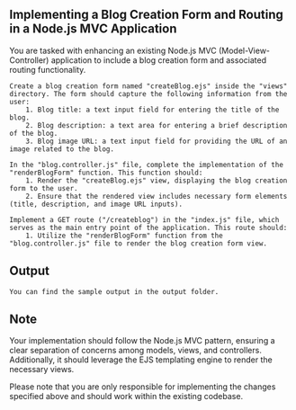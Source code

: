 ## Implementing a Blog Creation Form and Routing in a Node.js MVC Application

You are tasked with enhancing an existing Node.js MVC (Model-View-Controller) application to include a blog creation form and associated routing functionality.

    Create a blog creation form named "createBlog.ejs" inside the "views" directory. The form should capture the following information from the user:
        1. Blog title: a text input field for entering the title of the blog.
        2. Blog description: a text area for entering a brief description of the blog.
        3. Blog image URL: a text input field for providing the URL of an image related to the blog.

    In the "blog.controller.js" file, complete the implementation of the "renderBlogForm" function. This function should:
        1. Render the "createBlog.ejs" view, displaying the blog creation form to the user.
        2. Ensure that the rendered view includes necessary form elements (title, description, and image URL inputs).

    Implement a GET route ("/createblog") in the "index.js" file, which serves as the main entry point of the application. This route should:
        1. Utilize the "renderBlogForm" function from the "blog.controller.js" file to render the blog creation form view.

## Output

    You can find the sample output in the output folder.

## Note

Your implementation should follow the Node.js MVC pattern, ensuring a clear separation of concerns among models, views, and controllers. Additionally, it should leverage the EJS templating engine to render the necessary views.

Please note that you are only responsible for implementing the changes specified above and should work within the existing codebase.
